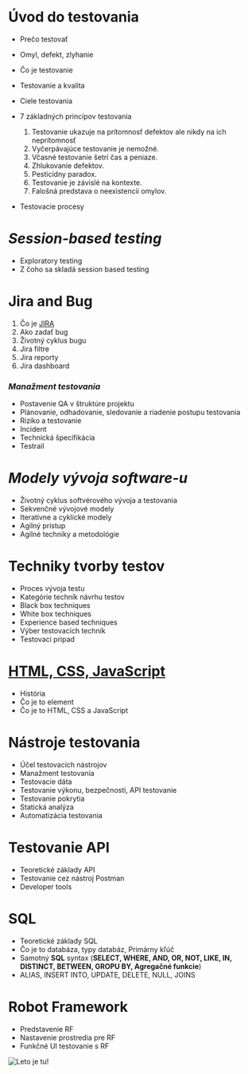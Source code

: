 # **Úvod do testovania**
* Prečo testovať
* Omyl, defekt, zlyhanie
* Čo je testovanie
* Testovanie a kvalita
* Ciele testovania
* 7 základných princípov testovania
    1. Testovanie ukazuje na prítomnosť defektov ale nikdy na ich neprítomnosť
    2. Vyčerpávajúce testovanie je nemožné.
    3. Včasné testovanie šetrí čas a peniaze.
    4. Zhlukovanie defektov. 
    5. Pesticídny paradox.
    6. Testovanie je závislé na kontexte.
    7. Falošná predstava o neexistencii omylov.


* Testovacie procesy

# *Session-based testing* 
* Exploratory testing
* Z čoho sa skladá session based testing

# Jira and Bug
1. Čo je [JIRA](https://docs.google.com/presentation/d/1fHlxQ-NV8gVqLUd0v-wP3qIqxRp9JDRl/edit#slide=id.p1)
2. Ako zadať bug
3. Životný cyklus bugu
4. Jira filtre
5. Jira reporty
6. Jira dashboard

### *Manažment testovania* ###
* Postavenie QA v štruktúre projektu
* Plánovanie, odhadovanie, sledovanie a riadenie postupu testovania
* Riziko a testovanie
* Incident
* Technická špecifikácia 
* Testrail

# ***Modely vývoja software-u*** 
* Životný cyklus softvérového vývoja a testovania
* Sekvenčné vývojové modely
* Iteratívne a cyklické modely
* Agilný prístup
* Agilné techniky a metodológie

# Techniky tvorby testov
* Proces vývoja testu
* Kategórie techník návrhu testov
* Black box techniques
* White box techniques
* Experience based techniques
* Výber testovacích techník
* Testovaci pripad

# [****HTML, CSS, JavaScript****](https://docs.google.com/presentation/d/1fF2PID5WY2qi2JPNpsihOp9iC1lEZs11/edit#slide=id.p1) 
* História
* Čo je to element
* Čo je to HTML, CSS a JavaScript

# Nástroje testovania
* Účel testovacích nástrojov
* Manažment testovania
* Testovacie dáta
* Testovanie výkonu, bezpečnosti, API testovanie
* Testovanie pokrytia
* Statická analýza
* Automatizácia testovania

# Testovanie API 
* Teoretické základy API
* Testovanie cez nástroj Postman
* Developer tools

# **SQL**
* Teoretické základy SQL
* Čo je to databáza, typy databáz, Primárny kľúč
* Samotný **SQL** syntax (**SELECT, WHERE, AND, OR, NOT, LIKE, IN, DISTINCT, BETWEEN, GROPU BY, Agregačné funkcie**)
* ALIAS, INSERT INTO, UPDATE, DELETE, NULL, JOINS

# Robot Framework 
* Predstavenie RF
* Nastavenie prostredia pre RF
* Funkčné UI testovanie s RF

![Leto je tu!](https://cdn.webnoviny.sk/sites/32/2013/07/leto-horucavy-teplo-dovolenka-slnk.jpg "Leto je tu")
